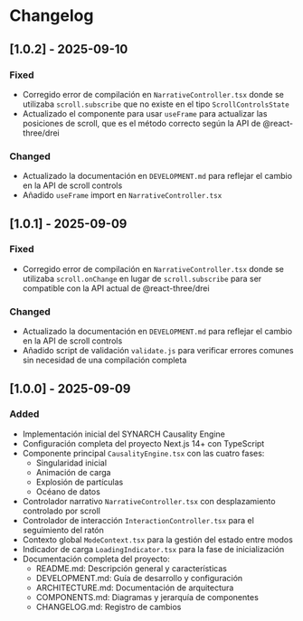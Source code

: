 # Changelog

## [1.0.2] - 2025-09-10

### Fixed
- Corregido error de compilación en `NarrativeController.tsx` donde se utilizaba `scroll.subscribe` que no existe en el tipo `ScrollControlsState`
- Actualizado el componente para usar `useFrame` para actualizar las posiciones de scroll, que es el método correcto según la API de @react-three/drei

### Changed
- Actualizado la documentación en `DEVELOPMENT.md` para reflejar el cambio en la API de scroll controls
- Añadido `useFrame` import en `NarrativeController.tsx`

## [1.0.1] - 2025-09-09

### Fixed
- Corregido error de compilación en `NarrativeController.tsx` donde se utilizaba `scroll.onChange` en lugar de `scroll.subscribe` para ser compatible con la API actual de @react-three/drei

### Changed
- Actualizado la documentación en `DEVELOPMENT.md` para reflejar el cambio en la API de scroll controls
- Añadido script de validación `validate.js` para verificar errores comunes sin necesidad de una compilación completa

## [1.0.0] - 2025-09-09

### Added
- Implementación inicial del SYNARCH Causality Engine
- Configuración completa del proyecto Next.js 14+ con TypeScript
- Componente principal `CausalityEngine.tsx` con las cuatro fases:
  - Singularidad inicial
  - Animación de carga
  - Explosión de partículas
  - Océano de datos
- Controlador narrativo `NarrativeController.tsx` con desplazamiento controlado por scroll
- Controlador de interacción `InteractionController.tsx` para el seguimiento del ratón
- Contexto global `ModeContext.tsx` para la gestión del estado entre modos
- Indicador de carga `LoadingIndicator.tsx` para la fase de inicialización
- Documentación completa del proyecto:
  - README.md: Descripción general y características
  - DEVELOPMENT.md: Guía de desarrollo y configuración
  - ARCHITECTURE.md: Documentación de arquitectura
  - COMPONENTS.md: Diagramas y jerarquía de componentes
  - CHANGELOG.md: Registro de cambios